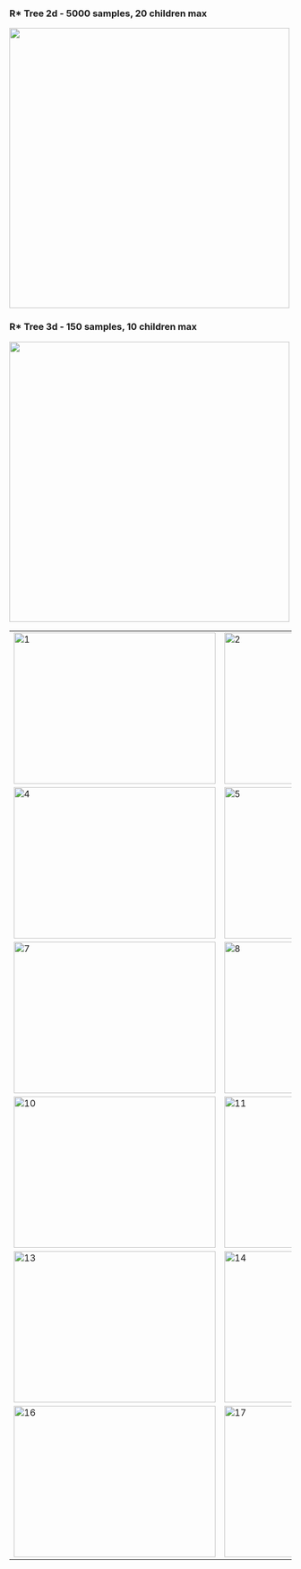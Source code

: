 ### R* Tree 2d - 5000 samples, 20 children max
<img src="https://github.com/TrustinN/RRT-path-planning/blob/main/r_trees/examples/r_tree_2d.png" width="500">

### R* Tree 3d - 150 samples, 10 children max
<img src="https://github.com/TrustinN/RRT-path-planning/blob/main/r_trees/examples/r_tree_3d.mov" width="500">

<table>
  <tr>
    <td> <img src="https://github.com/TrustinN/RRT-path-planning/blob/main/rrt_methods/examples/rrt_race.png" alt="1" width=360px height=270px></td>
    <td> <img src="https://github.com/TrustinN/RRT-path-planning/blob/main/rrt_methods/examples/rrt_sqom.png" alt="2" width=360px height=270px></td>
    <td> <img src="https://github.com/TrustinN/RRT-path-planning/blob/main/rrt_methods/examples/rrt_maze.png" alt="3" width=360px height=270px></td>
  </tr> 
  <tr>
    <td> <img src="https://github.com/TrustinN/RRT-path-planning/blob/main/rrt_methods/examples/rrt_connect_race.png" alt="4" width=360px height=270px></td>
    <td> <img src="https://github.com/TrustinN/RRT-path-planning/blob/main/rrt_methods/examples/rrt_connect_sqom.png" alt="5" width=360px height=270px></td>
    <td> <img src="https://github.com/TrustinN/RRT-path-planning/blob/main/rrt_methods/examples/rrt_connect_maze.png" alt="6" width=360px height=270px></td>
  </tr>
  <tr>
    <td> <img src="https://github.com/TrustinN/RRT-path-planning/blob/main/rrt_methods/examples/rrt_star_race.png" alt="7" width=360px height=270px></td>
    <td> <img src="https://github.com/TrustinN/RRT-path-planning/blob/main/rrt_methods/examples/rrt_star_sqom.png" alt="8" width=360px height=270px></td>
    <td> <img src="https://github.com/TrustinN/RRT-path-planning/blob/main/rrt_methods/examples/rrt_star_maze.png" alt="9" width=360px height=270px></td>
  </tr> 
  <tr>
    <td> <img src="https://github.com/TrustinN/RRT-path-planning/blob/main/rrt_methods/examples/rrt_star_connect_race.png" alt="10" width=360px height=270px></td>
    <td> <img src="https://github.com/TrustinN/RRT-path-planning/blob/main/rrt_methods/examples/rrt_star_connect_sqom.png" alt="11" width=360px height=270px></td>
    <td> <img src="https://github.com/TrustinN/RRT-path-planning/blob/main/rrt_methods/examples/rrt_star_connect_maze.png" alt="12" width=360px height=270px></td>
  </tr> 
  <tr>
    <td> <img src="" alt="13" width=360px height=270px></td>
    <td> <img src="https://github.com/TrustinN/RRT-path-planning/blob/main/rrt_methods/examples/informed_rrt_star_sqom.png" alt="14" width=360px height=270px></td>
    <td> <img src="https://github.com/TrustinN/RRT-path-planning/blob/main/rrt_methods/examples/informed_rrt_star_maze.png" alt="15" width=360px height=270px></td>
  </tr> 
  <tr>
    <td> <img src="https://github.com/TrustinN/RRT-path-planning/blob/main/rrt_methods/examples/quick_rrt_race.png" alt="16" width=360px height=270px></td>
    <td> <img src="https://github.com/TrustinN/RRT-path-planning/blob/main/rrt_methods/examples/quick_rrt_sqom.png" alt="17" width=360px height=270px></td>
    <td> <img src="https://github.com/TrustinN/RRT-path-planning/blob/main/rrt_methods/examples/quick_rrt_maze.png" align="right" alt="18" width=360px height=270px></td>
  </tr> 
</table>
